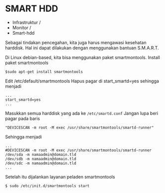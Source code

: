 # SMART HDD
* Infrastruktur  /
* Monitor  /
* Smart-hdd

Sebagai tindakan pencegahan, kita juga harus mengawasi kesehatan harddisk. Hal ini dapat dilakukan dengan menggunakan bantuan S.M.A.R.T.

Di Linux debian-based, kita bisa menggunakan paket smartmontools. Install paket smartmontools

```
$sudo apt-get install smartmontools
```

Edit /etc/default/smartmontools Hapus pagar di start_smartd=yes sehingga menjadi

```
...
start_smartd=yes
...
```

Masukkan semua harddisk yang ada ke `/etc/smartd.conf` Jangan lupa beri pagar
pada baris

```
"DEVICESCAN -m root -M exec /usr/share/smartmontools/smartd-runner"
```
Sehingga menjadi

```
...
#DEVICESCAN -m root -M exec /usr/share/smartmontools/smartd-runner
/dev/sda -m namaadmin@domain.tld
/dev/sdb -m namaadmin@domain.tld
/dev/sdc -m namaadmin@domain.tld
...
```

Setelah itu dijalankan layanan peladen smartmontools

```
$ sudo /etc/init.d/smartmontools start
```
